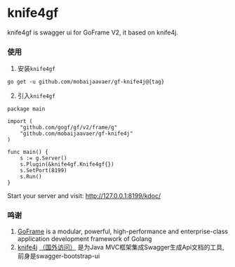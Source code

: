 # knife4gf
knife4gf is swagger ui for GoFrame V2, it based on knife4j.

### 使用
1. 安装`knife4gf`
```
go get -u github.com/mobaijaavaer/gf-knife4j@{tag}
```

2. 引入`knife4gf`
```
package main

import (
    "github.com/gogf/gf/v2/frame/g"
    "github.com/mobaijaavaer/gf-knife4j"
)

func main() {
    s := g.Server()
    s.Plugin(&knife4gf.Knife4gf{})
    s.SetPort(8199)
    s.Run()
}
```
Start your server and visit: http://127.0.0.1:8199/kdoc/

### 鸣谢
1. [GoFrame](https://github.com/gogf/gf) is a modular, powerful, high-performance and enterprise-class application development framework of Golang 
2. [knife4j](https://gitee.com/xiaoym/knife4j) [（国外访问）](https://github.com/xiaoymin/swagger-bootstrap-ui) 是为Java MVC框架集成Swagger生成Api文档的工具,前身是swagger-bootstrap-ui
